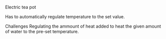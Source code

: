 Electric tea pot

Has to automatically regulate temperature to the set value.

Challenges
Regulating the ammount of heat added to heat the given amount of water to the pre-set temperature.



